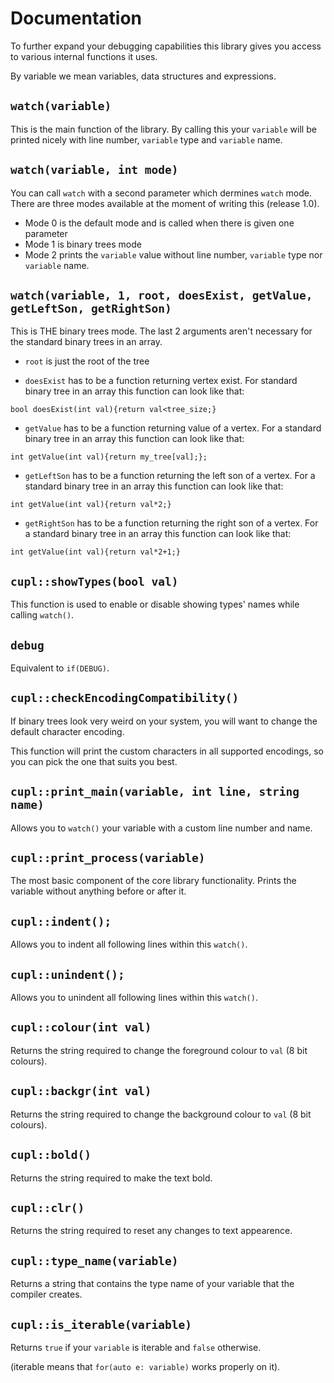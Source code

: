 # Documentation

To further expand your debugging capabilities this library gives you access to various internal functions it uses.

By variable we mean variables, data structures and expressions.

## `watch(variable)`
This is the main function of the library. By calling this your `variable` will be printed nicely with line number, `variable` type and `variable` name.  

## `watch(variable, int mode)`
You can call `watch` with a second parameter which dermines `watch` mode. There are three modes available at the moment of writing this (release 1.0). 

* Mode 0 is the default mode and is called when there is given one parameter
* Mode 1 is binary trees mode
* Mode 2 prints the `variable` value without line number, `variable` type nor `variable` name.


## `watch(variable, 1, root, doesExist, getValue, getLeftSon, getRightSon)`
This is THE binary trees mode. The last 2 arguments aren't necessary for the standard binary trees in an array.

* `root` is just the root of the tree

* `doesExist` has to be a function returning vertex exist. For standard binary tree in an array this function can look like that:
```
bool doesExist(int val){return val<tree_size;}
```

* `getValue` has to be a function returning value of a vertex. For a standard binary tree in an array this function can look like that:
```
int getValue(int val){return my_tree[val];};
```

* `getLeftSon` has to be a function returning the left son of a vertex. For a standard binary tree in an array this function can look like that:
```
int getValue(int val){return val*2;}
```

* `getRightSon` has to be a function returning the right son of a vertex. For a standard binary tree in an array this function can look like that:
```
int getValue(int val){return val*2+1;}
```


## `cupl::showTypes(bool val)`
This function is used to enable or disable showing types' names while calling `watch()`.


## `debug` 
Equivalent to `if(DEBUG)`.


## `cupl::checkEncodingCompatibility()` 
If binary trees look very weird on your system, you will want to change the default character encoding.

This function will print the custom characters in all supported encodings, so you can pick the one that suits you best.


## `cupl::print_main(variable, int line, string name)` 
Allows you to `watch()` your variable with a custom line number and name.
 

## `cupl::print_process(variable)` 
The most basic component of the core library functionality. Prints the variable without anything before or after it.
 

## `cupl::indent();` 
Allows you to indent all following lines within this `watch()`.
   
 
## `cupl::unindent();` 
Allows you to unindent all following lines within this `watch()`.
  
 
## `cupl::colour(int val)` 
Returns the string required to change the foreground colour to `val` (8 bit colours).
    

## `cupl::backgr(int val)` 
Returns the string required to change the background colour to `val` (8 bit colours).
    

## `cupl::bold()` 
Returns the string required to make the text bold.
    

## `cupl::clr()` 
Returns the string required to reset any changes to text appearence.
    

## `cupl::type_name(variable)` 
Returns a string that contains the type name of your variable that the compiler creates.


## `cupl::is_iterable(variable)` 
Returns `true` if your `variable` is iterable and `false` otherwise.

(iterable means that `for(auto e: variable)` works properly on it).
